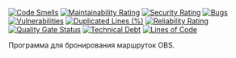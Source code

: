 [![Code Smells][code_smells_badge]][code_smells_link]
[![Maintainability Rating][maintainability_rating_badge]][maintainability_rating_link]
[![Security Rating][security_rating_badge]][security_rating_link]
[![Bugs][bugs_badge]][bugs_link]
[![Vulnerabilities][vulnerabilities_badge]][vulnerabilities_link]
[![Duplicated Lines (%)][duplicated_lines_density_badge]][duplicated_lines_density_link]
[![Reliability Rating][reliability_rating_badge]][reliability_rating_link]
[![Quality Gate Status][quality_gate_status_badge]][quality_gate_status_link]
[![Technical Debt][technical_debt_badge]][technical_debt_link]
[![Lines of Code][lines_of_code_badge]][lines_of_code_link]

Программа для бронирования маршруток OBS.

<!----------------------------------------------------------------------------->

[code_smells_badge]: https://sonarcloud.io/api/project_badges/measure?project=hummel009_OBS-Minibus-Orderer&metric=code_smells

[code_smells_link]: https://sonarcloud.io/summary/overall?id=hummel009_OBS-Minibus-Orderer

[maintainability_rating_badge]: https://sonarcloud.io/api/project_badges/measure?project=hummel009_OBS-Minibus-Orderer&metric=sqale_rating

[maintainability_rating_link]: https://sonarcloud.io/summary/overall?id=hummel009_OBS-Minibus-Orderer

[security_rating_badge]: https://sonarcloud.io/api/project_badges/measure?project=hummel009_OBS-Minibus-Orderer&metric=security_rating

[security_rating_link]: https://sonarcloud.io/summary/overall?id=hummel009_OBS-Minibus-Orderer

[bugs_badge]: https://sonarcloud.io/api/project_badges/measure?project=hummel009_OBS-Minibus-Orderer&metric=bugs

[bugs_link]: https://sonarcloud.io/summary/overall?id=hummel009_OBS-Minibus-Orderer

[vulnerabilities_badge]: https://sonarcloud.io/api/project_badges/measure?project=hummel009_OBS-Minibus-Orderer&metric=vulnerabilities

[vulnerabilities_link]: https://sonarcloud.io/summary/overall?id=hummel009_OBS-Minibus-Orderer

[duplicated_lines_density_badge]: https://sonarcloud.io/api/project_badges/measure?project=hummel009_OBS-Minibus-Orderer&metric=duplicated_lines_density

[duplicated_lines_density_link]: https://sonarcloud.io/summary/overall?id=hummel009_OBS-Minibus-Orderer

[reliability_rating_badge]: https://sonarcloud.io/api/project_badges/measure?project=hummel009_OBS-Minibus-Orderer&metric=reliability_rating

[reliability_rating_link]: https://sonarcloud.io/summary/overall?id=hummel009_OBS-Minibus-Orderer

[quality_gate_status_badge]: https://sonarcloud.io/api/project_badges/measure?project=hummel009_OBS-Minibus-Orderer&metric=alert_status

[quality_gate_status_link]: https://sonarcloud.io/summary/overall?id=hummel009_OBS-Minibus-Orderer

[technical_debt_badge]: https://sonarcloud.io/api/project_badges/measure?project=hummel009_OBS-Minibus-Orderer&metric=sqale_index

[technical_debt_link]: https://sonarcloud.io/summary/overall?id=hummel009_OBS-Minibus-Orderer

[lines_of_code_badge]: https://sonarcloud.io/api/project_badges/measure?project=hummel009_OBS-Minibus-Orderer&metric=ncloc

[lines_of_code_link]: https://sonarcloud.io/summary/overall?id=hummel009_OBS-Minibus-Orderer
